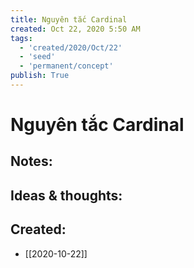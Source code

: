 ```yaml
---
title: Nguyên tắc Cardinal
created: Oct 22, 2020 5:50 AM
tags:
  - 'created/2020/Oct/22'
  - 'seed'
  - 'permanent/concept'
publish: True
---
```

# Nguyên tắc Cardinal

## Notes:


## Ideas & thoughts:

## Created:
- [[2020-10-22]]
